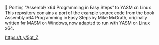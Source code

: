 📘 Porting "Assembly x64 Programming in Easy Steps" to YASM on Linux
This repository contains a port of the example source code from the book
Assembly x64 Programming in Easy Steps by Mike McGrath,
originally written for MASM on Windows, now adapted to run with YASM on Linux x64.


https://t.ly/5gt_Z




